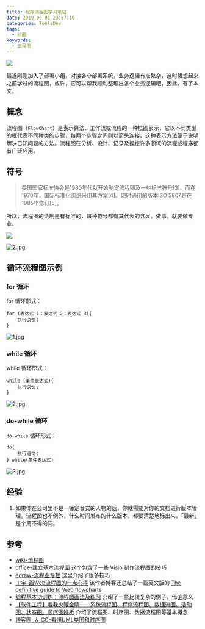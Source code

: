```yaml
---
title: 程序流程图学习笔记
date: 2019-06-01 23:57:10
categories: ToolsDev
tags:
  - 绘图
keywords:
  - 流程图
---
```


![](https://ws1.sinaimg.cn/large/6d9475f6ly1g3muh769rxj20hs0cqdho.jpg)

最近刚刚加入了部署小组，对接各个部署系统，业务逻辑有点繁杂，这时候想起来之前学过的流程图，或许，它可以帮我顺利整理出各个业务逻辑吧，因此，有了本文。

<!-- more -->

## 概念

流程图（`FlowChart`）是表示算法、工作流或流程的一种框图表示，它以不同类型的框代表不同种类的步骤，每两个步骤之间则以箭头连接。这种表示方法便于说明解决已知问题的方法。流程图在分析、设计、记录及操控许多领域的流程或程序都有广泛应用。

## 符号

> 美国国家标准协会是1960年代就开始制定流程图及一些标准符号[3]。而在1970年，国际标准化组织采用其方案[4]。现时通用的版本ISO 5807是在1985年修订[5]。

所以，流程图的绘制是有标准的，每种符号都有其代表的含义。做事，就要做专业。

![](https://ws1.sinaimg.cn/large/006tNc79ly1g2t56jj4ydj30t70lqgn8.jpg)

![2.jpg](https://i.loli.net/2019/05/07/5cd1a394d4f07.jpg)


## 循环流程图示例

### for 循环

for 循环形式：
```
for (表达式 1；表达式 2；表达式 3){
    执行语句；
}
```

![1.jpg](https://i.loli.net/2019/05/08/5cd2eb7e450a4.jpg)

### while 循环

while 循环形式：
```
while (条件表达式){
    执行语句；
}
```

![2.jpg](https://i.loli.net/2019/05/08/5cd2eb7e4306d.jpg)

### do-while 循环

`do-while` 循环形式：
```
do{
    执行语句；
} while(条件表达式)
```

![3.jpg](https://i.loli.net/2019/05/08/5cd2eca45ddb4.jpg)

## 经验

1. 如果你在公司里不是一锤定音式的人物的话，你就需要对你的文档进行版本管理。流程图也不例外，什么时间发布的什么版本，都要清楚地标出来，「最新」是个用不得的词。

## 参考

- [wiki-流程图](https://zh.wikipedia.org/wiki/%E6%B5%81%E7%A8%8B%E5%9B%BE)
- [office-建立基本流程圖](https://support.office.com/zh-tw/article/%E5%BB%BA%E7%AB%8B%E5%9F%BA%E6%9C%AC%E6%B5%81%E7%A8%8B%E5%9C%96-e207d975-4a51-4bfa-a356-eeec314bd276) 这个包含了一些 Visio 制作流程图的技巧
- [edraw-流程图专栏](https://www.edrawsoft.cn/software/flowchart/) 这里介绍了很多技巧
- [丁宇-画Web流程图的一点心得](https://dingyu.me/blog/flowchart-howtos) 该作者博客还总结了一篇英文版的 [The definitive guide to Web flowcharts](https://dingyu.me/blog/the-definitive-guide-to-web-flowcharts)
- [编程基本功训练：流程图画法及练习](https://blog.csdn.net/sxhelijian/article/details/8222858) 介绍了一些比较复杂的例子，借鉴意义
- [【软件工程】看我火眼金睛——系统流程图、程序流程图、数据流图、活动图、状态图、顺序图辨析](https://blog.csdn.net/srk950606/article/details/49637147) 介绍了流程图、时序图、数据流程图等基本概念
- [博客园-大 CC-看懂UML类图和时序图](https://www.cnblogs.com/me115/p/4092632.html)